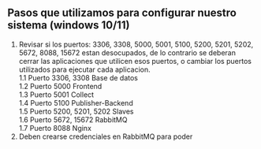 ## Pasos que utilizamos para configurar nuestro sistema (windows 10/11)
1. Revisar si los puertos:  3306, 3308, 5000, 5001, 5100, 5200, 5201, 5202, 5672, 8088, 15672  estan desocupados, de lo contrario se deberan cerrar las aplicaciones que utilicen esos puertos, o 
cambiar los puertos utilizados para ejecutar cada aplicacion.   
  1.1 Puerto 3306, 3308 Base de datos   
  1.2 Puerto 5000 Frontend   
  1.3 Puerto 5001 Collect   
  1.4 Puerto 5100 Publisher-Backend   
  1.5 Puerto 5200, 5201, 5202 Slaves  
  1.6 Puerto 5672, 15672 RabbitMQ   
  1.7 Puerto 8088 Nginx   
2. Deben crearse credenciales en RabbitMQ para poder 
